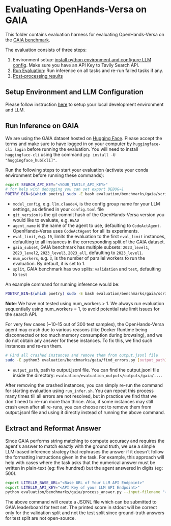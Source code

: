 # Evaluating OpenHands-Versa on GAIA

This folder contains evaluation harness for evaluating OpenHands-Versa on the [GAIA benchmark](https://arxiv.org/abs/2311.12983).

The evaluation consists of three steps:

1. Environment setup: [install python environment and configure LLM config](../../../README.md#installation). Make sure you have an API Key to Tavily Search API.
2. [Run Evaluation](#run-inference-on-gaia): Run inference on all tasks and re-run failed tasks if any.
3. [Post-processing results](#extract-and-reformat-answer)

## Setup Environment and LLM Configuration

Please follow instruction [here](../../../README.md#installation) to setup your local development environment and LLM.

## Run Inference on GAIA

We are using the GAIA dataset hosted on [Hugging Face](https://huggingface.co/datasets/gaia-benchmark/GAIA).
Please accept the terms and make sure to have logged in on your computer by `huggingface-cli login` before running the evaluation. You will need to install `huggingface-cli` using the command `pip install -U "huggingface_hub[cli]"`.

Run the following steps to start your evaluation (activate your conda environment before running these commands):

```bash
export SEARCH_API_KEY="<YOUR_TAVILY_API_KEY>"
# for help with debugging you can set export DEBUG=1
POETRY_BIN=$(which poetry) sudo -E bash evaluation/benchmarks/gaia/scripts/run_infer.sh [model_config] [git_version] [agent_name] [eval_limit] [gaia_subset] [num_workers] [split]
```

- `model_config`, e.g. `llm.claude4`, is the config group name for your LLM settings, as defined in your `config.toml` file
- `git_version` is the git commit hash of the OpenHands-Versa version you would like to evaluate, e.g. `HEAD`
- `agent_name` is the name of the agent to use, defaulting to `CodeActAgent`. OpenHands-Versa uses `CodeActAgent` for all its experiments.
- `eval_limit`, e.g. `10`, limits the evaluation to the first `eval_limit` instances, defaulting to all instances in the corresponding split of the GAIA dataset.
- `gaia_subset`, GAIA benchmark has multiple subsets: `2023_level1`, `2023_level2`, `2023_level3`, `2023_all`, defaulting to `2023_level1`.
- `num_workers`, e.g. `3`, is the number of parallel workers to run the evaluation. By default, it is set to 1.
- `split`, GAIA benchmark has two splits: `validation` and `test`, defaulting to `test`

An example command for running inference would be:
```bash
POETRY_BIN=$(which poetry) sudo -E bash evaluation/benchmarks/gaia/scripts/run_infer.sh llm.claude4 HEAD CodeActAgent 301 2023_all 1 test
```

**Note**: We have not tested using num_workers > 1. We always run evaluation sequentially using num_workers = 1, to avoid potential rate limit issues for the search API.

For very few cases (~10-15 out of 300 test samples), the OpenHands-Versa agent may crash due to various reasons (like Docker Runtime being disconnected or too much memory consumption during browsing), and we do not obtain any answer for these instances. To fix this, we find such instances and re-run them.

```bash
# Find all crashed instances and remove them from output.jsonl file
sudo -E python3 evaluation/benchmarks/gaia/find_errors.py [output_path]
```
- `output_path`, path to output.jsonl file. You can find the output.jsonl file inside the directory: `evaluation/evaluation_outputs/outputs/gaia/...`.

After removing the crashed instances, you can simply re-run the command for starting evaluation using `run_infer.sh`. You can repeat this process many times till all errors are not resolved, but in practice we find that we don't need to re-run more than thrice. Also, if some instances may still crash even after all re-runs, you can choose not to remove them from output.jsonl file and using it directly instead of running the above command.

## Extract and Reformat Answer
Since GAIA performs string matching to compute accuracy and requires the agent's answer to match exactly with the ground truth, we use a simple LLM-based inference strategy that rephrases the answer if it doesn't follow the formatting instructions given in the task. For example, this approach will help with cases where the task asks that the numerical answer must be written in plain-text (eg: five hundred) but the agent answered in digits (eg: 500).

```bash
export LITELLM_BASE_URL="<Base URL of Your LLM API Endpoint>"
export LITELLM_API_KEY="<API Key of your LLM API Endpoint>"
python evaluation/benchmarks/gaia/process_answer.py --input-filename "<Path to output.jsonl file>" --output-filename "Path of the JSONL file where you want to save the processed outputs, eg: ./model_outputs_processed.jsonl" --model "LLM to use for reformatting answers (We use claude-3.7-sonnet for all our experiments)"
```

The above command will create a JSONL file which can be submitted to GAIA leaderboard for test set. The printed score in stdout will be correct only for the validation split and not the test split since ground-truth answers for test split are not open-source.
